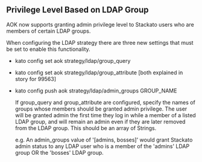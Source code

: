## Privilege Level Based on LDAP Group

AOK now supports granting admin privilege level to Stackato users who are members of certain LDAP groups.

When configuring the LDAP strategy there are three new settings that must be set to enable this functionality.

* kato config set aok strategy/ldap/group_query
* kato config set aok strategy/ldap/group_attribute 
	[both explained in story for 99563]

* kato config push aok strategy/ldap/admin_groups GROUP_NAME

   If group_query and group_attribute are configured, specify the names of groups whose members should be granted admin privilege. The user will be granted admin the first time they log in while a member of a listed LDAP group, and will remain an admin even if they are later removed from the LDAP group. This should be an array of Strings.

   e.g. An admin_groups value of '[admins, bosses]' would grant Stackato admin status to any LDAP user who is a member of the 'admins' LDAP group OR the 'bosses' LDAP group.
